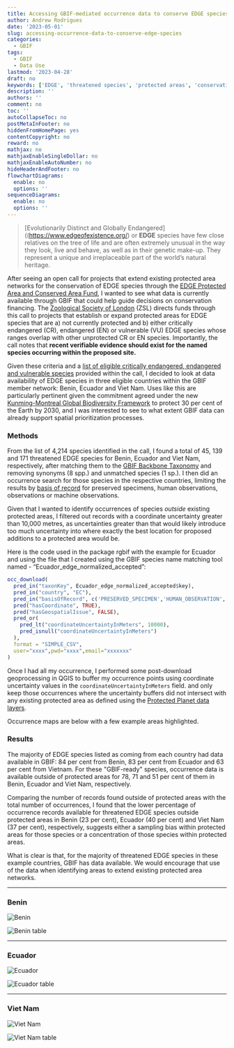 ```yaml
---
title: Accessing GBIF-mediated occurrence data to conserve EDGE species
author: Andrew Rodrigues
date: '2023-05-01'
slug: accessing-occurrence-data-to-conserve-edge-species
categories:
  - GBIF
tags:
  - GBIF
  - Data Use
lastmod: '2023-04-28'
draft: no
keywords: ['EDGE', 'threatened species', 'protected areas', 'conservation financing', 'data availability']
description: ''
authors: ''
comment: no
toc: ''
autoCollapseToc: no
postMetaInFooter: no
hiddenFromHomePage: yes
contentCopyright: no
reward: no
mathjax: no
mathjaxEnableSingleDollar: no
mathjaxEnableAutoNumber: no
hideHeaderAndFooter: no
flowchartDiagrams:
  enable: no
  options: ''
sequenceDiagrams:
  enable: no
  options: ''
---
```


> [Evolutionarily Distinct and Globally Endangered]((https://www.edgeofexistence.org/) or **EDGE** species have few close relatives on the tree of life and are often extremely unusual in the way they look, live and behave, as well as in their genetic make-up. They represent a unique and irreplaceable part of the world’s natural heritage. 

After seeing an open call for projects that extend existing protected area networks for the conservation of EDGE species through the [EDGE Protected Area and Conserved Area Fund](https://www.edgeofexistence.org/edge-protected-and-conserved-area-fund/#:~:text=The%20EDGE%20Protected%20and%20Conserved,across%20the%20tropics%20and%20subtropics), I wanted to see what data is currently available through GBIF that could help guide decisions on conservation financing. The [Zoological Society of London](https://www.zsl.org/) (ZSL) directs funds through this call to projects that establish or expand protected areas for EDGE species that are a) not currently protected and b) either critically endangered (CR), endangered (EN) or vulnerable (VU) EDGE species whose ranges overlap with other unprotected CR or EN species. Importantly, the call notes that **recent verifiable evidence should exist for the named species occurring within the proposed site.** 

Given these criteria and a [list of eligible critically endangered, endangered and vulnerable species](https://www.edgeofexistence.org/wp-content/uploads/2023/03/2023_EDGE_species_RT_call.xlsx) provided within the call, I decided to look at data availability of EDGE species in three eligible countries within the GBIF member network: Benin, Ecuador and Viet Nam. Uses like this are particularly pertinent given the commitment agreed under the new [Kunming-Montreal Global Biodiversity Framework](https://www.cbd.int/article/cop15-final-text-kunming-montreal-gbf-221222) to protect 30 per cent of the Earth by 2030, and I was interested to see to what extent GBIF data can already support spatial prioritization processes. 

### Methods

From the list of 4,214 species identified in the call, I found a total of 45, 139 and 171 threatened EDGE species for Benin, Ecuador and Viet Nam, respectively, after matching them to the [GBIF Backbone Taxonomy](https://www.gbif.org/dataset/d7dddbf4-2cf0-4f39-9b2a-bb099caae36c) and removing synonyms (8 spp.) and unmatched species (1 sp.). I then did an occurrence search for those species in the respective countries, limiting the results by [basis of record](https://docs.gbif.org/course-data-use/en/basis-of-record.html) for preserved specimens, human observations, observations or machine observations. 

Given that I wanted to identify occurrences of species _outside_ existing protected areas, I filtered out records with a coordinate uncertainty greater than 10,000 metres, as uncertainties greater than that would likely introduce too much uncertainty into where exactly the best location for proposed additions to a protected area would be.  

Here is the code used in the package rgbif with the example for Ecuador and using the file that I created using the GBIF species name matching tool named - “Ecuador_edge_normalized_accepted”:

```R
occ_download(
  pred_in("taxonKey", Ecuador_edge_normalized_accepted$key),
  pred_in("country", "EC"),
  pred_in("basisOfRecord", c('PRESERVED_SPECIMEN','HUMAN_OBSERVATION','OBSERVATION','MACHINE_OBSERVATION')),
  pred("hasCoordinate", TRUE),
  pred("hasGeospatialIssue", FALSE),
  pred_or(
    pred_lt("coordinateUncertaintyInMeters", 10000),
    pred_isnull("coordinateUncertaintyInMeters")
  ),
  format = "SIMPLE_CSV",
  user="xxxx",pwd="xxxx",email="xxxxxxx"
)
```

Once I had all my occurrence, I performed some post-download geoprocessing in QGIS to buffer my occurrence points using coordinate uncertainty values in the `coordinateUncertaintyInMeters` field. and only keep those occurrences where the uncertainty buffers did not intersect with any existing protected area as defined using the [Protected Planet data layers](https://www.protectedplanet.net/). 

Occurrence maps are below with a few example areas highlighted.

### Results

The majority of EDGE species listed as coming from each country had data available in GBIF: 84 per cent from Benin, 83 per cent from Ecuador and 63 per cent from Vietnam. For these "GBIF-ready" species, occurrence data is available outside of protected areas for 78, 71 and 51 per cent of them in Benin, Ecuador and Viet Nam, respectively.

Comparing the number of records found outside of protected areas with the total number of occurrences, I found that the lower percentage of occurrence records available for threatened EDGE species outside protected areas in Benin (23 per cent), Ecuador (40 per cent) and Viet Nam (37 per cent), respectively, suggests either a sampling bias within protected areas for those species or a concentration of those species within protected areas.

What is clear is that, for the majority of threatened EDGE species in these example countries, GBIF has data available. We would encourage that use of the data when identifying areas to extend existing protected area networks. 

--- 

### Benin

![Benin](/post/2023-05-01-accessing-occurrence-data-to-conserve-edge-species/benin-edge.png)

![Benin table](/post/2023-05-01-accessing-occurrence-data-to-conserve-edge-species/benin_table.png)

---

### Ecuador

![Ecuador](/post/2023-05-01-accessing-occurrence-data-to-conserve-edge-species/ecuador-edge.png)

![Ecuador table](/post/2023-05-01-accessing-occurrence-data-to-conserve-edge-species/ecuador_table.png)

---

### Viet Nam

![Viet Nam](/post/2023-05-01-accessing-occurrence-data-to-conserve-edge-species/viet_nam-edge.png)

![Viet Nam table](/post/2023-05-01-accessing-occurrence-data-to-conserve-edge-species/vietnam_table.png)

